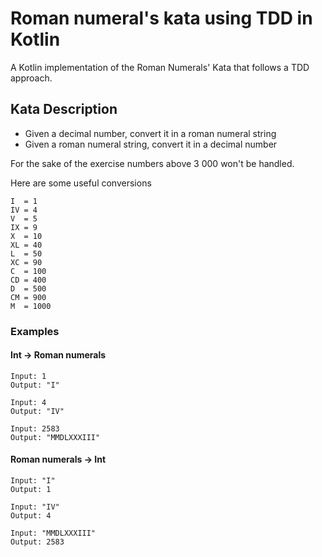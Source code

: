 # Roman numeral's kata using TDD in Kotlin

A Kotlin implementation of the Roman Numerals' Kata that follows a TDD approach. 

## Kata Description

 - Given a decimal number, convert it in a roman numeral string
 - Given a roman numeral string, convert it in a decimal number

For the sake of the exercise numbers above 3 000 won't be handled.

Here are some useful conversions
```
I  = 1
IV = 4
V  = 5
IX = 9
X  = 10
XL = 40
L  = 50
XC = 90
C  = 100
CD = 400
D  = 500
CM = 900
M  = 1000
```

### Examples
#### Int → Roman numerals
```
Input: 1
Output: "I"

Input: 4
Output: "IV"

Input: 2583
Output: "MMDLXXXIII"
```

#### Roman numerals → Int

```
Input: "I"
Output: 1

Input: "IV"
Output: 4

Input: "MMDLXXXIII"
Output: 2583
```
